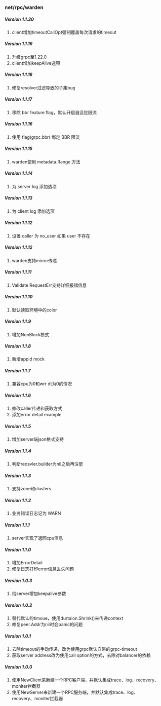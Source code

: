 ### net/rpc/warden

##### Version 1.1.20
1. client增加timeoutCallOpt强制覆盖每次请求的timeout

##### Version 1.1.19
1. 升级grpc至1.22.0
2. client增加keepAlive选项

##### Version 1.1.18
1. 修复resolver过滤导致的子集bug

##### Version 1.1.17
1. 移除 bbr feature flag，默认开启自适应限流 

##### Version 1.1.16
1. 使用 flag(grpc.bbr) 绑定 BBR 限流

##### Version 1.1.15
1. warden使用 metadata.Range 方法

##### Version 1.1.14
1. 为 server log 添加选项

##### Version 1.1.13
1. 为 client log 添加选项

##### Version 1.1.12
1. 设置 caller 为 no_user 如果 user 不存在

##### Version 1.1.12
1. warden支持mirror传递

##### Version 1.1.11
1. Validate RequestErr支持详细报错信息

##### Version 1.1.10
1. 默认读取环境中的color

##### Version 1.1.9
1. 增加NonBlock模式

##### Version 1.1.8
1. 新增appid mock

##### Version 1.1.7
1. 兼容cpu为0和wrr dt为0的情况

##### Version 1.1.6
1. 修改caller传递和获取方式
2. 添加error detail example

##### Version 1.1.5
1. 增加server端json格式支持

##### Version 1.1.4
1. 判断reosvler.builder为nil之后再注册

##### Version 1.1.3
1. 支持zone和clusters

##### Version 1.1.2
1. 业务错误日志记为 WARN

##### Version 1.1.1
1. server实现了返回cpu信息

##### Version 1.1.0
1. 增加ErrorDetail
2. 修复日志打印error信息丢失问题

##### Version 1.0.3
1. 给server增加keepalive参数

##### Version 1.0.2

1. 替代默认的timoue，使用durtaion.Shrink()来传递context
2. 修复peer.Addr为nil时会panic的问题

##### Version 1.0.1

1. 去除timeout的手动传递，改为使用grpc默认自带的grpc-timeout
2. 获取server address改为使用call option的方式，去除对balancer的依赖

##### Version 1.0.0

1. 使用NewClient来新建一个RPC客户端，并默认集成trace、log、recovery、moniter拦截器
2. 使用NewServer来新建一个RPC服务端，并默认集成trace、log、recovery、moniter拦截器
